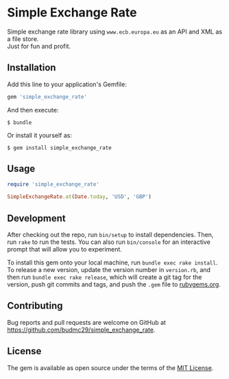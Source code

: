 # Simple Exchange Rate

Simple exchange rate library using `www.ecb.europa.eu` as an API and XML as a file store.  
Just for fun and profit.

## Installation

Add this line to your application's Gemfile:

```ruby
gem 'simple_exchange_rate'
```

And then execute:

    $ bundle

Or install it yourself as:

    $ gem install simple_exchange_rate

## Usage

```ruby
require 'simple_exchange_rate'

SimpleExchangeRate.at(Date.today, 'USD', 'GBP')
```

## Development

After checking out the repo, run `bin/setup` to install dependencies. Then, run `rake` to run the tests. You can also run `bin/console` for an interactive prompt that will allow you to experiment.

To install this gem onto your local machine, run `bundle exec rake install`. To release a new version, update the version number in `version.rb`, and then run `bundle exec rake release`, which will create a git tag for the version, push git commits and tags, and push the `.gem` file to [rubygems.org](https://rubygems.org).

## Contributing

Bug reports and pull requests are welcome on GitHub at https://github.com/budmc29/simple_exchange_rate.

## License

The gem is available as open source under the terms of the [MIT License](https://opensource.org/licenses/MIT).

